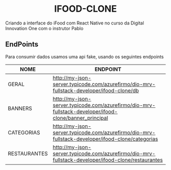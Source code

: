 <h1 align="center">
    IFOOD-CLONE 
</h1>

<p align="center">

Criando a interface do iFood com React Native no curso da Digital Innovation One com o instrutor Pablo
</p>



## EndPoints

<p>Para consumir dados usamos uma api fake, usando os seguintes endpoints<p>

| NOME         | ENDPOINT                                                                      |
| ------------ | ----------------------------------------------------------------------------- |
| GERAL        | http://my-json-server.typicode.com/azurefirmo/dio-mrv-fullstack-developer/ifood-clone/db               |
| BANNERS      | http://my-json-server.typicode.com/azurefirmo/dio-mrv-fullstack-developer/ifood-clone/banner_principal |
| CATEGORIAS   | http://my-json-server.typicode.com/azurefirmo/dio-mrv-fullstack-developer/ifood-clone/categorias       |
| RESTAURANTES | http://my-json-server.typicode.com/azurefirmo/dio-mrv-fullstack-developer/ifood-clone/restaurantes     |

<br>
<br>